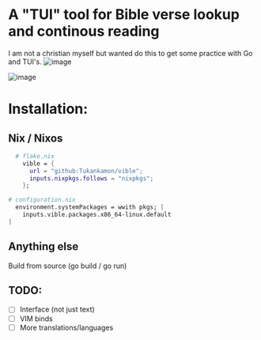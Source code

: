 # A "TUI" tool for Bible verse lookup and continous reading

I am not a christian myself but wanted do this to get some practice with Go and TUI's.
![image](https://github.com/user-attachments/assets/a699edbd-6ad1-4c40-8b0b-fa4d8fa04f5c)

![image](https://github.com/user-attachments/assets/fbb8caa9-4d05-44fc-a2b7-3016785178f9)



# Installation:

## Nix / Nixos

```nix
  # flake.nix
    vible = {
      url = "github:Tukankamon/vible";
      inputs.nixpkgs.follows = "nixpkgs";
    };
```
```nix
# configuration.nix
  environment.systemPackages = wwith pkgs; [
    inputs.vible.packages.x86_64-linux.default
]
```

## Anything else

Build from source (go build / go run)



## TODO:
- [ ] Interface (not just text)
- [ ] VIM binds
- [ ] More translations/languages
